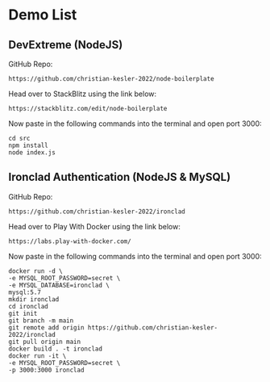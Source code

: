 # Demo List

## DevExtreme (NodeJS)

GitHub Repo:  

    https://github.com/christian-kesler-2022/node-boilerplate

Head over to StackBlitz using the link below:

    https://stackblitz.com/edit/node-boilerplate
  
Now paste in the following commands into the terminal and open port 3000:

    cd src
    npm install
    node index.js

## Ironclad Authentication (NodeJS & MySQL)

GitHub Repo:
  
    https://github.com/christian-kesler-2022/ironclad

Head over to Play With Docker using the link below:

    https://labs.play-with-docker.com/
  
Now paste in the following commands into the terminal and open port 3000:

    docker run -d \
    -e MYSQL_ROOT_PASSWORD=secret \
    -e MYSQL_DATABASE=ironclad \
    mysql:5.7
    mkdir ironclad
    cd ironclad
    git init
    git branch -m main
    git remote add origin https://github.com/christian-kesler-2022/ironclad
    git pull origin main
    docker build . -t ironclad
    docker run -it \
    -e MYSQL_ROOT_PASSWORD=secret \
    -p 3000:3000 ironclad
